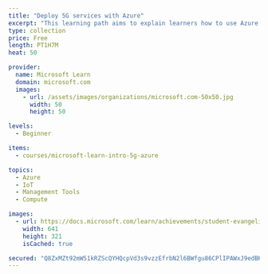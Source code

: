 ```yaml
---
title: "Deploy 5G services with Azure"
excerpt: "This learning path aims to explain learners how to use Azure to deploy 5G services"
type: collection
price: Free
length: PT1H7M
heat: 50

provider:
  name: Microsoft Learn
  domain: microsoft.com
  images:
    - url: /assets/images/organizations/microsoft.com-50x50.jpg
      width: 50
      height: 50

levels:
  - Beginner

items:
  - courses/microsoft-learn-intro-5g-azure

topics:
  - Azure
  - IoT
  - Management Tools
  - Compute

images:
  - url: https://docs.microsoft.com/learn/achievements/student-evangelism/introduction-5g-services-on-azure-social.png
    width: 641
    height: 321
    isCached: true

secured: "Q8ZxMZt92mW51kRZScQYHQcpVd3s9vzzEfrbN2l6BWfgu86CPlIPAWxJ9edBKl7iYu+N4tZBIW3ylBrf2QS95c0AU2ErVIAPj/iYwhEfo0O3+jkct5zvkooVj4zeou8qeMOkjY6ig2CeU2Lqw9Het4AJa5n6Nqlq8tWvh9xCtHORERMiWMpDbkRs8avKB0UXSOHMGGdfnWUTxfc+CHn2qC2PUlP7Qxk0nDSJiHWsVRuoZOqmlyCgyjJI2nzw/f4NKqO9m4B+RjkclhbG/NdFNIq+xtA7sUufRDdTArknObUGcHyNmfoL5Pj5+0V5OVOyJBQrf9z3srbkhaCRKaXv/Ytk+xwnAnQoopGngH9DgvA=;TumCYvqx9FJlhRFdwtOcEA=="
---
```



